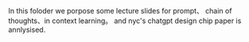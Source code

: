 In this foloder we porpose some lecture slides for prompt、 chain of thoughts、in context learning。 and nyc's chatgpt design chip paper is annlysised.
